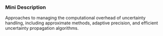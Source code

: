 ### Mini Description

Approaches to managing the computational overhead of uncertainty handling, including approximate methods, adaptive precision, and efficient uncertainty propagation algorithms.

